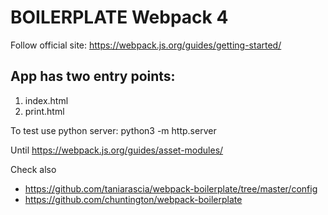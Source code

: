 # BOILERPLATE Webpack 4

Follow official site: https://webpack.js.org/guides/getting-started/

## App has two entry points:

1. index.html
2. print.html

To test use python server: python3 -m http.server

Until
https://webpack.js.org/guides/asset-modules/

Check also
- https://github.com/taniarascia/webpack-boilerplate/tree/master/config
- https://github.com/chuntington/webpack-boilerplate


